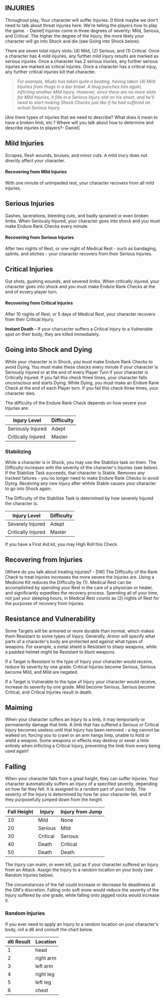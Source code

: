 ## INJURIES
Throughout play, Your character will suffer Injuries. [I think maybe we don't need to talk about threat injuries here. We're telling the players how to play the game. - Daniel] Injuries come in three degrees of severity: Mild, Serious, and Critical. The higher the degree of the Injury, the more likely your character will go into Shock and die (see Going into Shock below).

There are seven total injury slots: (4) Mild, (2) Serious, and (1) Critical. Once a character has 4 mild injuries, any further mild injury results are marked as serious injuries. Once a character has 2 serious inuries, any further serious injuries are marked as critical injuries. Once a character has a critical injuy, any further critical injuries kill that character.

>*For example, Mudo has taken quite a beating, having taken (4) Mild Injuries from thugs in a bar brawl. A thug punches him again, inflicting another Mild Injury. However, since there are no more slots for Mild Injuries, it fills in a Serious Injury slot on his sheet, and he'll need to start making Shock Checks just like if he had suffered an actual Serious Injury.*

[Are there types of injuries that we need to describe? What does it mean to have a broken limb, etc.? Where will you talk about how to determine and describe injuries to players?- Daniel]

## Mild Injuries
Scrapes, flesh wounds, bruises, and minor cuts. A mild inury does not directly affect your character.
#### Recovering from Mild Injuries
With one minute of unimpeded rest, your character recovers from all mild injuries. 

## Serious Injuries
Gashes, lacerations, bleeding cuts, and badly sprained or even broken limbs. When Seriously Injured, your character goes into shock and you must make Endure Rank Checks every minute.
#### Recovering from Serious Injuries
After two nights of Rest, or one night of Medical Rest - such as bandaging, splints, and stiches - your character recovers from their Serious Injuries. 

## Critical Injuries
Gut shots, gushing wounds, and severed limbs. When critically injured, your character goes into shock and you must make Endure Rank Checks at the end of evvery player turn.
#### Recovering from Critical Injuries
After 10 nights of Rest, or 5 days of Medical Rest, your character recovers from their Critical Injury.

**Instant Death -** If your charcacter suffers a Critical Injury to a Vulnerable spot on their body, they are killed immediately.

## Going into Shock and Dying
While your character is in Shock, you must make Endure Rank Checks to avoid Dying. You must make these checks every minute if your character is Seriously Injured or at the end of every Player Turn if your character is Critically Injured. If you fail this check three times, your character falls unconscious and starts Dying. While Dying, you must make an Endure Rank Check at the end of each Player turn. If you fail this check three times, your character dies.

The difficulty of the Endure Rank Check depends on how severe your Injuries are:

Injury Level | Difficulty
--- | ---
Seriously Injured | Adept
Critically Injured | Master

### Stabilizing
While a character is in Shock, you may use the Stabilize task on them. The Difficulty increases with the severity of the character's Injuries (see below). If the Stabilize Task succeeds, that character is Stable. Removes any tracked failures - you no longer need to make Endure Rank Checks to avoid Dying. Receiving any new Injury after whhile Stable causes your character to go into Shock again.

The Difficulty of the Stabilize Task is determined by how severely Injured the character is:

Injury Level | Difficulty
--- | ---
Severely Injured | Adept
Critically Injured | Master

If you have a First Aid kit, you may High Roll this Check.

## Recovering from Injuries
[Where do you talk about treating injuries? - DW]
The Difficulty of the Rank Check to treat Injuries increases the more severe the Injuries are. Using a Medicine Kit reduces the Difficulty by (1). Medical Rest can be accomplished by spending your Rest in the care of a physician or healer, and significantly expedites the recovery process. Spending all of your time, not just your sleeping hours, in Medical Rest counts as (2) nights of Rest for the purposes of recovery from Injuries.

## Resistance and Vulnerability
Some Targets will be armored or more durable than normal, which makes them Resistant to some types of Injury. Generally, Armor will specify what parts of a character's body are protected and against what types of weapons. For example, a metal shield is Resistant to sharp weapons, while a padded helmet might be Resistant to blunt weapons.

If a Target is Resistant to the type of Injury your character would receive, reduce its severity by one grade. Critical Injuries become Serious, Serious become Mild, and Mild are negated.

If a Target is Vulnerable to the type of Injury your character would receive, increase its severity by one grade. Mild become Serious, Serious become Critical, and Critical Injuries result in death.

## Maiming
When your character suffers an Injury to a limb, it may temporarily or permanently damage that limb. A limb that has suffered a Serious or Critical Injury becomes useless until that Injury has been removed - a leg cannot be walked on, forcing you to crawl or an arm hangs limp, unable to hold or wield a weapon. Some weapons or effects may destroy or sever a limb entirely when inflicting a Critical Injury, preventing the limb from every being used again!

## Falling
When your character falls from a great height, they can suffer Injuries. Your character automatically suffers an Injury of a specified severity, depending on how far they fell. It is assigned to a random part of your body. The severity of the Injury is determined by how far your character fell, and if they purposefully jumped down from the height.

Fall Height | Injury | Injury from Jump
--- | --- | ---
10 | Mild | None
20 | Serious | Mild
30 | Critical | Serious
40 | Death | Critical
50 | Death | Death

The Injury can maim, or even kill, just as if your character suffered an Injury from an Attack. Assign the Injury to a random location on your body (see Random Injuries below).

The circumstances of the fall could increase or decrease its deadliness at the GM's discretion. Falling onto soft snow would reduce the severity of the Injury suffered by one grade, while falling onto jagged rocks would increase it.

### Random Injuries
If you ever need to apply an Injury to a random location on your character's body, roll a d6 and consult the chart below.

d6 Result | Location
--- | ---
1 | head
2 | right arm
3 | left arm
4 | right leg
5 | left leg
6 | chest
